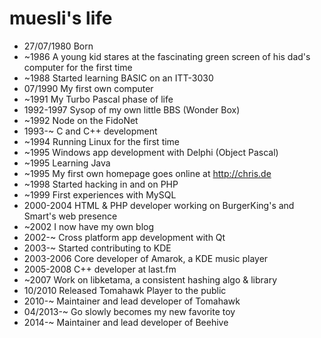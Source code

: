 muesli's life
=============

- 27/07/1980 Born
- ~1986 A young kid stares at the fascinating green screen of his dad's computer for the first time
- ~1988 Started learning BASIC on an ITT-3030
- 07/1990 My first own computer
- ~1991 My Turbo Pascal phase of life
- 1992-1997 Sysop of my own little BBS (Wonder Box)
- ~1992 Node on the FidoNet
- 1993-~ C and C++ development
- ~1994 Running Linux for the first time
- ~1995 Windows app development with Delphi (Object Pascal)
- ~1995 Learning Java
- ~1995 My first own homepage goes online at http://chris.de
- ~1998 Started hacking in and on PHP
- ~1999 First experiences with MySQL
- 2000-2004 HTML & PHP developer working on BurgerKing's and Smart's web presence
- ~2002 I now have my own blog
- 2002-~ Cross platform app development with Qt
- 2003-~ Started contributing to KDE
- 2003-2006 Core developer of Amarok, a KDE music player
- 2005-2008 C++ developer at last.fm
- ~2007 Work on libketama, a consistent hashing algo & library
- 10/2010 Released Tomahawk Player to the public
- 2010-~ Maintainer and lead developer of Tomahawk
- 04/2013-~ Go slowly becomes my new favorite toy
- 2014-~ Maintainer and lead developer of Beehive
